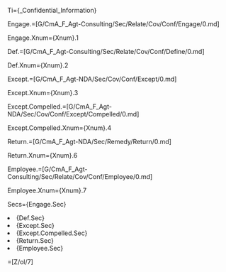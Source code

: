 Ti={_Confidential_Information}

Engage.=[G/CmA_F_Agt-Consulting/Sec/Relate/Cov/Conf/Engage/0.md]

Engage.Xnum={Xnum}.1

Def.=[G/CmA_F_Agt-Consulting/Sec/Relate/Cov/Conf/Define/0.md]

Def.Xnum={Xnum}.2

Except.=[G/CmA_F_Agt-NDA/Sec/Cov/Conf/Except/0.md]

Except.Xnum={Xnum}.3

Except.Compelled.=[G/CmA_F_Agt-NDA/Sec/Cov/Conf/Except/Compelled/0.md]

Except.Compelled.Xnum={Xnum}.4

Return.=[G/CmA_F_Agt-NDA/Sec/Remedy/Return/0.md]

Return.Xnum={Xnum}.6

Employee.=[G/CmA_F_Agt-Consulting/Sec/Relate/Cov/Conf/Employee/0.md]

Employee.Xnum={Xnum}.7

Secs={Engage.Sec}<li>{Def.Sec}<li>{Except.Sec}<li>{Except.Compelled.Sec}<li>{Return.Sec}<li>{Employee.Sec}

=[Z/ol/7]
